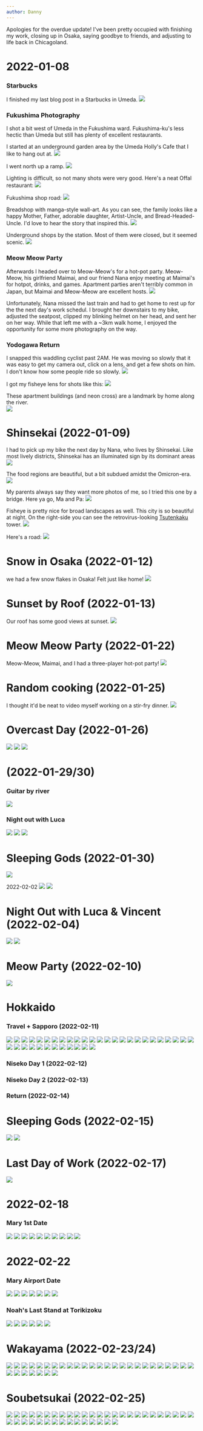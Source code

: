 ```yaml
---
author: Danny
---
```

Apologies for the overdue update!  I've been pretty occupied with finishing my work, closing up in Osaka, saying goodbye to friends, and adjusting to life back in Chicagoland.

# 2022-01-08
### Starbucks
I finished my last blog post in a Starbucks in Umeda.
![](https://live.staticflickr.com/65535/51930870337_69bcafffe4_c.jpg)

### Fukushima Photography
I shot a bit west of Umeda in the Fukushima ward.  Fukushima-ku's less hectic than Umeda but still has plenty of excellent restaurants.

I started at an underground garden area by the Umeda Holly's Cafe that I like to hang out at.
![](https://live.staticflickr.com/65535/51931906188_6a200b5d3a_c.jpg)

I went north up a ramp.
![](https://live.staticflickr.com/65535/51931827501_586b85c092_c.jpg)

Lighting is difficult, so not many shots were very good.  Here's a neat Offal restaurant:
![](https://live.staticflickr.com/65535/51931908043_0754dec47f_c.jpg)

Fukushima shop road:
![](https://live.staticflickr.com/65535/51932445725_8cc29cce45_c.jpg)

Breadshop with manga-style wall-art.  As you can see, the family looks like a happy Mother, Father, adorable daughter, Artist-Uncle, and Bread-Headed-Uncle.  I'd love to hear the story that inspired this.
![](https://live.staticflickr.com/65535/51932160969_12ec99ab17_b.jpg)

Underground shops by the station.  Most of them were closed, but it seemed scenic.
![](https://live.staticflickr.com/65535/51932450080_7ba8047fff_b.jpg)

### Meow Meow Party
Afterwards I headed over to Meow-Meow's for a hot-pot party.  Meow-Meow, his girlfriend Maimai, and our friend Nana enjoy meeting at Maimai's for hotpot, drinks, and games.  Apartment parties aren't terribly common in Japan, but Maimai and Meow-Meow are excellent hosts.
![](https://live.staticflickr.com/65535/51932450580_e75243fd3b_c.jpg)

Unfortunately, Nana missed the last train and had to get home to rest up for the the next day's work schedul.  I brought her downstairs to my bike, adjusted the seatpost, clipped my blinking helmet on her head, and sent her on her way.  While that left me with a ~3km walk home, I enjoyed the opportunity for some more photography on the way.

### Yodogawa Return
I snapped this waddling cyclist past 2AM.  He was moving so slowly that it was easy to get my camera out, click on a lens, and get a few shots on him.  I don't know how some people ride so slowly.
![](https://live.staticflickr.com/65535/51931370664_5e408097ac_c.jpg)

I got my fisheye lens for shots like this:
![](https://live.staticflickr.com/65535/51930060732_918bfccf2c_c.jpg)

These apartment buildings (and neon cross) are a landmark by home along the river.  
![](https://live.staticflickr.com/65535/51931123743_2bf5a3fc2c_b.jpg)


# Shinsekai (2022-01-09)
I had to pick up my bike the next day by Nana, who lives by Shinsekai.  Like most lively districts, Shinsekai has an illuminated sign by its dominant areas
![](https://live.staticflickr.com/65535/51932107349_b8447b23ea_c.jpg)

The food regions are beautiful, but a bit subdued amidst the Omicron-era.
![](https://live.staticflickr.com/65535/51931858193_42bdacc967_c.jpg)

My parents always say they want more photos of me, so I tried this one by a bridge.  Here ya go, Ma and Pa:
![](https://live.staticflickr.com/65535/51931778331_dd089359cb_c.jpg)

Fisheye is pretty  nice for broad landscapes as well.  This city is so beautiful at night.  On the right-side you can see the retrovirus-looking [Tsutenkaku](https://www.osakastation.com/shinsekai-and-the-tsutenkaku-tower/) tower.
![](https://live.staticflickr.com/65535/51931778551_1358660fac_c.jpg)

Here's a road:
![](https://live.staticflickr.com/65535/51930796372_d5a1030ecc_b.jpg)

# Snow in Osaka (2022-01-12)
we had a few snow flakes in Osaka!  Felt just like home!
![](https://live.staticflickr.com/65535/51932433555_997ff13a66_c.jpg)


# Sunset by Roof (2022-01-13)
Our roof has some good views at sunset.
![](https://live.staticflickr.com/65535/51930838442_c44282877f_c.jpg)

# Meow Meow Party (2022-01-22)
Meow-Meow, Maimai, and I had a three-player hot-pot party!
![](https://live.staticflickr.com/65535/51929797552_815e90d5f1_c.jpg)

# Random cooking (2022-01-25)
I thought it'd be neat to video myself working on a stir-fry dinner.
![](https://live.staticflickr.com/65535/51932343779_a86fcb267e_o.gif)

# Overcast Day (2022-01-26)
![](https://live.staticflickr.com/65535/51929800512_15636c566e_c.jpg)
![](https://live.staticflickr.com/65535/51931114624_99a87f274f_c.jpg)
![](https://live.staticflickr.com/65535/51931115249_53d6de7ac5_c.jpg)

# (2022-01-29/30)

### Guitar by river
![](https://live.staticflickr.com/65535/51931994761_c372b2f0f3_o.gif)

### Night out with Luca
![](https://live.staticflickr.com/65535/51929809702_005c03a641_c.jpg)
![](https://live.staticflickr.com/65535/51932336414_a4b1741166_o.gif)
![](https://live.staticflickr.com/65535/51932336674_66674becfa_o.gif)

# Sleeping Gods (2022-01-30)
![](https://live.staticflickr.com/65535/51930791811_0156bbaa76_b.jpg)

2022-02-02
![](https://live.staticflickr.com/65535/51932638445_ae8916244e_c.jpg)
![](https://live.staticflickr.com/65535/51931042152_f54843de36_c.jpg)

# Night Out with Luca & Vincent (2022-02-04)
![](https://live.staticflickr.com/65535/51931043457_0cc5ce7c2b_c.jpg)
![](https://live.staticflickr.com/65535/51932024476_ec79b8afe3_c.jpg)

# Meow Party (2022-02-10)
![](https://live.staticflickr.com/65535/51932650665_00de14d0e3_c.jpg)

# Hokkaido
### Travel + Sapporo (2022-02-11)
![](https://live.staticflickr.com/65535/51932366154_dc93268b3d_c.jpg)
![](https://live.staticflickr.com/65535/51931056752_8cbdc0cf93_c.jpg)
![](https://live.staticflickr.com/65535/51932120208_4ba39a7219_c.jpg)
![](https://live.staticflickr.com/65535/51931057302_ca909aaf20_c.jpg)
![](https://live.staticflickr.com/65535/51932371934_9897c2b6e9_c.jpg)
![](https://live.staticflickr.com/65535/51932038146_9dcd0bb35f_c.jpg)
![](https://live.staticflickr.com/65535/51932369084_90c739be50_c.jpg)
![](https://live.staticflickr.com/65535/51932039196_010874311a_c.jpg)
![](https://live.staticflickr.com/65535/51931062082_3cbed94f16_c.jpg)
![](https://live.staticflickr.com/65535/51932043501_2292456043_c.jpg)
![](https://live.staticflickr.com/65535/51932374799_ca62bf944a_c.jpg)
![](https://live.staticflickr.com/65535/51932661415_cb1623cb43_c.jpg)
![](https://live.staticflickr.com/65535/51931064752_1135f5c510_c.jpg)
![](https://live.staticflickr.com/65535/51932377704_d5ec5f9e66_c.jpg)
![](https://live.staticflickr.com/65535/51932381039_355677ddec_c.jpg)
![](https://live.staticflickr.com/65535/51932051426_d37b8ed6ac_c.jpg)
![](https://live.staticflickr.com/65535/51932382394_c1374a7123_c.jpg)
![](https://live.staticflickr.com/65535/51931072697_dcff4795b6_c.jpg)
![](https://live.staticflickr.com/65535/51932387789_82db061888_c.jpg)
![](https://live.staticflickr.com/65535/51931078047_a136f2af15_c.jpg)
![](https://live.staticflickr.com/65535/51932059016_33edaccbbe_c.jpg)
![](https://live.staticflickr.com/65535/51932059636_bd963fc478_c.jpg)
![](https://live.staticflickr.com/65535/51931083427_e66c9897bb_c.jpg)
![](https://live.staticflickr.com/65535/51932064376_8068f03802_c.jpg)
![](https://live.staticflickr.com/65535/51932139223_ebb76eef95_c.jpg)
![](https://live.staticflickr.com/65535/51932140023_91d80a3647_c.jpg)
![](https://live.staticflickr.com/65535/51932065646_cb52d0d538_c.jpg)
![](https://live.staticflickr.com/65535/51932396494_7365299765_c.jpg)
![](https://live.staticflickr.com/65535/51931086627_cfdb5a1fdf_c.jpg)
![](https://live.staticflickr.com/65535/51932078161_d7e5e188e2_c.jpg)
![](https://live.staticflickr.com/65535/51931098282_6c220ef401_c.jpg)
![](https://live.staticflickr.com/65535/51931098327_bf844ec033_c.jpg)
![](https://live.staticflickr.com/65535/51931098532_c8355381b3_c.jpg)
![](https://live.staticflickr.com/65535/51931099122_059c282c85_c.jpg)
![](https://live.staticflickr.com/65535/51932080771_6f472bb1e5_c.jpg)
![](https://live.staticflickr.com/65535/51931101392_436c923bb8_c.jpg)
![](https://live.staticflickr.com/65535/51932412484_7523f72472_c.jpg)

### Niseko Day 1 (2022-02-12)

### Niseko Day 2 (2022-02-13)

### Return (2022-02-14)

# Sleeping Gods (2022-02-15)
![](https://live.staticflickr.com/65535/51932729465_68b9a611ea_c.jpg)
![](https://live.staticflickr.com/65535/51932729805_af565012d1_c.jpg)

# Last Day of Work (2022-02-17)
![](https://live.staticflickr.com/65535/51932443299_eb17b81eb5_c.jpg)

# 2022-02-18
### Mary 1st Date
![](https://live.staticflickr.com/65535/51931144487_67c9079890_c.jpg)
![](https://live.staticflickr.com/65535/51931144787_0d523ffef4_c.jpg)
![](https://live.staticflickr.com/65535/51932204383_e3e5014053_c.jpg)
![](https://live.staticflickr.com/65535/51932204748_6ba40700b0_c.jpg)
![](https://live.staticflickr.com/65535/51932205083_755ac3e06d_c.jpg)
![](https://live.staticflickr.com/65535/51932743145_075e0ae615_c.jpg)
![](https://live.staticflickr.com/65535/51932206248_91f314f27d_c.jpg)
![](https://live.staticflickr.com/65535/51932740185_f1ba97e2d5_c.jpg)
![](https://live.staticflickr.com/65535/51932122746_b1f803ae21_c.jpg)
![](https://live.staticflickr.com/65535/51932206463_9912691d98_c.jpg)

# 2022-02-22
### Mary Airport Date
![](https://live.staticflickr.com/65535/51932986645_b5ac1dc544_c.jpg)
![](https://live.staticflickr.com/65535/51932698169_dc9319fa3a_c.jpg)
![](https://live.staticflickr.com/65535/51932698859_095a3384de_c.jpg)
![](https://live.staticflickr.com/65535/51932699154_299ea8a5da_c.jpg)
![](https://live.staticflickr.com/65535/51931389452_160c24c743_c.jpg)
![](https://live.staticflickr.com/65535/51932446808_a7d0c81f5b_c.jpg)
![](https://live.staticflickr.com/65535/51932989750_5ca77bf234_c.jpg)

### Noah's Last Stand at Torikizoku
![](https://live.staticflickr.com/65535/51932448383_0599b45579_c.jpg)
![](https://live.staticflickr.com/65535/51932701349_dc512105da_c.jpg)
![](https://live.staticflickr.com/65535/51932991130_2131cbc197_c.jpg)
![](https://live.staticflickr.com/65535/51932450088_aef5ccb1af_c.jpg)
![](https://live.staticflickr.com/65535/51932991900_631cd59341_c.jpg)
![](https://live.staticflickr.com/65535/51932373701_fe3491f327_c.jpg)

# Wakayama (2022-02-23/24)
![](https://live.staticflickr.com/65535/51932418961_291cdfa663_c.jpg)
![](https://live.staticflickr.com/65535/51932743419_a57c29e00c_c.jpg)
![](https://live.staticflickr.com/65535/51933032450_92792b8175_c.jpg)
![](https://live.staticflickr.com/65535/51932414776_b00d0ee290_c.jpg)
![](https://live.staticflickr.com/65535/51933032815_f3b879b882_c.jpg)
![](https://live.staticflickr.com/65535/51933037080_41547e9242_c.jpg)
![](https://live.staticflickr.com/65535/51932495923_bd22b9065b_c.jpg)
![](https://live.staticflickr.com/65535/51931437327_49d6a44876_c.jpg)
![](https://live.staticflickr.com/65535/51932496258_7c54d66a6f_c.jpg)
![](https://live.staticflickr.com/65535/51931432907_a78c4d7113_c.jpg)
![](https://live.staticflickr.com/65535/51932744354_b22862ba5a_c.jpg)
![](https://live.staticflickr.com/65535/51932491943_de80cf6cf6_c.jpg)
![](https://live.staticflickr.com/65535/51931433462_6e41d3a345_c.jpg)
![](https://live.staticflickr.com/65535/51932745259_f0f67d0f80_c.jpg)
![](https://live.staticflickr.com/65535/51932745434_44e7c52ec1_c.jpg)
![](https://live.staticflickr.com/65535/51932416721_f624501b7c_c.jpg)
![](https://live.staticflickr.com/65535/51932746039_4c124f6db0_c.jpg)
![](https://live.staticflickr.com/65535/51933035010_24cef753b8_c.jpg)
![](https://live.staticflickr.com/65535/51931435307_4041fb3f01_c.jpg)
![](https://live.staticflickr.com/65535/51932747204_2fd5047cb7_c.jpg)
![](https://live.staticflickr.com/65535/51932495098_e09ca428f3_c.jpg)
![](https://live.staticflickr.com/65535/51932495153_23c96aa3d9_c.jpg)
![](https://live.staticflickr.com/65535/51931438087_9fe955aaa4_c.jpg)
![](https://live.staticflickr.com/65535/51932749489_0eeff72016_c.jpg)
![](https://live.staticflickr.com/65535/51931439162_b281767094_c.jpg)
![](https://live.staticflickr.com/65535/51933039390_abc76bd631_c.jpg)
![](https://live.staticflickr.com/65535/51931439722_dce9ac13c0_c.jpg)
![](https://live.staticflickr.com/65535/51931439897_8073fe8501_c.jpg)
![](https://live.staticflickr.com/65535/51932751149_6a99077006_c.jpg)
![](https://live.staticflickr.com/65535/51933040260_169518a21c_c.jpg)
![](https://live.staticflickr.com/65535/51932751599_bb2d96dfce_c.jpg)
![](https://live.staticflickr.com/65535/51932499503_1c79f1d3cd_c.jpg)


# Soubetsukai (2022-02-25)
![](https://live.staticflickr.com/65535/51934141759_e404c7381c_c.jpg)
![](https://live.staticflickr.com/65535/51932833207_c1b44660bf_c.jpg)
![](https://live.staticflickr.com/65535/51932833222_f1b7cf171e_c.jpg)
![](https://live.staticflickr.com/65535/51933811491_43f183b0c9_c.jpg)
![](https://live.staticflickr.com/65535/51933810776_09f85cc04a_c.jpg)
![](https://live.staticflickr.com/65535/51933810541_fd51008e3e_c.jpg)
![](https://live.staticflickr.com/65535/51932827032_c65ea0b24d_c.jpg)
![](https://live.staticflickr.com/65535/51932826407_111395819c_c.jpg)
![](https://live.staticflickr.com/65535/51933806581_900e586bd6_c.jpg)
![](https://live.staticflickr.com/65535/51933875433_7d365b3e17_c.jpg)
![](https://live.staticflickr.com/65535/51932823057_57efb60c3f_c.jpg)
![](https://live.staticflickr.com/65535/51933873388_0fdcd627ce_c.jpg)
![](https://live.staticflickr.com/65535/51934418365_761c8b72c8_c.jpg)
![](https://live.staticflickr.com/65535/51933872063_d0b252ee87_c.jpg)
![](https://live.staticflickr.com/65535/51934126754_d10536a630_c.jpg)
![](https://live.staticflickr.com/65535/51932818892_7091bd16c4_c.jpg)
![](https://live.staticflickr.com/65535/51932818557_e8b95d94ee_c.jpg)
![](https://live.staticflickr.com/65535/51933798066_df5229db93_c.jpg)
![](https://live.staticflickr.com/65535/51933867108_5954a8f5b3_c.jpg)
![](https://live.staticflickr.com/65535/51933866728_925591dfc4_c.jpg)
![](https://live.staticflickr.com/65535/51933866418_34595448f9_c.jpg)
![](https://live.staticflickr.com/65535/51933866063_453eb6e203_c.jpg)
![](https://live.staticflickr.com/65535/51933865053_505233c0f2_c.jpg)
![](https://live.staticflickr.com/65535/51932812182_c450aaa44e_c.jpg)
![](https://live.staticflickr.com/65535/51933863628_b3a2944600_c.jpg)
![](https://live.staticflickr.com/65535/51933863183_072e4b9a95_c.jpg)
![](https://live.staticflickr.com/65535/51934406690_7096d2f923_c.jpg)
![](https://live.staticflickr.com/65535/51934406130_55deaed361_c.jpg)
![](https://live.staticflickr.com/65535/51934115424_abc33510d1_c.jpg)
![](https://live.staticflickr.com/65535/51934405045_908b89205a_c.jpg)
![](https://live.staticflickr.com/65535/51934113474_b45f18efbb_c.jpg)
![](https://live.staticflickr.com/65535/51934112159_1f2bc786c1_c.jpg)
![](https://live.staticflickr.com/65535/51933787686_258e913257_c.jpg)
![](https://live.staticflickr.com/65535/51934400050_86782d6b48_c.jpg)
![](https://live.staticflickr.com/65535/51932802097_6b6eb023ff_c.jpg)
![](https://live.staticflickr.com/65535/51933784386_af0d308450_c.jpg)
![](https://live.staticflickr.com/65535/51934398480_4dd8e69412_c.jpg)
![](https://live.staticflickr.com/65535/51934106964_dce1328749_c.jpg)
![](https://live.staticflickr.com/65535/51932799327_c58b04df39_c.jpg)
![](https://live.staticflickr.com/65535/51933850968_e1e2e32910_c.jpg)
![]()
![]()
![]()
![]()
![]()
![]()
![]()
